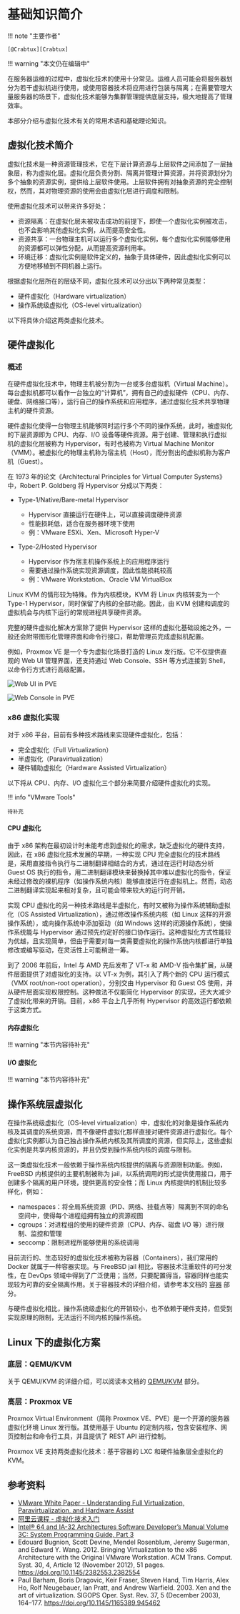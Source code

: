 # 基础知识简介

!!! note "主要作者"

    [@Crabtux][Crabtux]

!!! warning "本文仍在编辑中"

在服务器运维的过程中，虚拟化技术的使用十分常见。运维人员可能会将服务器划分为若干虚拟机进行使用，或使用容器技术将应用进行包装与隔离；在需要管理大量服务器的场景下，虚拟化技术能够为集群管理提供底层支持，极大地提高了管理效率。

本部分介绍与虚拟化技术有关的常用术语和基础理论知识。

## 虚拟化技术简介

虚拟化技术是一种资源管理技术，它在下层计算资源与上层软件之间添加了一层抽象层，称为虚拟化层。虚拟化层负责分割、隔离并管理计算资源，并将资源划分为多个抽象的资源实例，提供给上层软件使用。上层软件拥有对抽象资源的完全控制权，然而，其对物理资源的使用会由虚拟化层进行调度和限制。

使用虚拟化技术可以带来许多好处：

- 资源隔离：在虚拟化层未被攻击成功的前提下，即使一个虚拟化实例被攻击，也不会影响其他虚拟化实例，从而提高安全性。
- 资源共享：一台物理主机可以运行多个虚拟化实例，每个虚拟化实例能够使用的资源都可以弹性分配，从而提高资源利用率。
- 环境迁移：虚拟化实例是软件定义的，抽象于具体硬件，因此虚拟化实例可以方便地移植到不同机器上运行。

根据虚拟化层所在的层级不同，虚拟化技术可以分出以下两种常见类型：

- 硬件虚拟化（Hardware virtualization）
- 操作系统级虚拟化（OS-level virtualization）

以下将具体介绍这两类虚拟化技术。

## 硬件虚拟化

### 概述

在硬件虚拟化技术中，物理主机被分割为一台或多台虚拟机（Virtual Machine）。每台虚拟机都可以看作一台独立的“计算机”，拥有自己的虚拟硬件（CPU、内存、硬盘、网络接口等），运行自己的操作系统和应用程序，通过虚拟化技术共享物理主机的硬件资源。

硬件虚拟化使得一台物理主机能够同时运行多个不同的操作系统，此时，被虚拟化的下层资源即为 CPU、内存、I/O 设备等硬件资源。用于创建、管理和执行虚拟机的虚拟化层被称为 Hypervisor，有时也被称为 Virtual Machine Monitor（VMM）。被虚拟化的物理主机称为宿主机（Host），而分割出的虚拟机称为客户机（Guest）。

在 1973 年的论文《Architectural Principles for Virtual Computer Systems》中，Robert P. Goldberg 将 Hypervisor 分成以下两类：

- Type-1/Native/Bare-metal Hypervisor

    - Hypervisor 直接运行在硬件上，可以直接调度硬件资源
    - 性能损耗低，适合在服务器环境下使用
    - 例：VMware ESXi、Xen、Microsoft Hyper-V

- Type-2/Hosted Hypervisor

    - Hypervisor 作为宿主机操作系统上的应用程序运行
    - 需要通过操作系统实现资源调度，因此性能损耗较高
    - 例：VMware Workstation、Oracle VM VirtualBox

Linux KVM 的情形较为特殊。作为内核模块，KVM 将 Linux 内核转变为一个 Type-1 Hypervisor，同时保留了内核的全部功能。因此，由 KVM 创建和调度的虚拟机会与内核下运行的常规进程共享硬件资源。

完整的硬件虚拟化解决方案除了提供 Hypervisor 这样的虚拟化基础设施之外，一般还会附带图形化管理界面和命令行接口，帮助管理员完成虚拟机配置。

例如，Proxmox VE 是一个专为虚拟化场景打造的 Linux 发行版。它不仅提供直观的 Web UI 管理界面，还支持通过 Web Console、SSH 等方式连接到 Shell，以命令行方式进行高级配置。

![Web UI in PVE](https://pve.proxmox.com/pve-docs/images/screenshot/gui-qemu-summary.png)

![Web Console in PVE](https://www.vinchin.com/images/proxmox/proxmox-vm-backup-using-shell-command-1.png)

### x86 虚拟化实现

对于 x86 平台，目前有多种技术路线来实现硬件虚拟化，包括：

- 完全虚拟化（Full Virtualization）
- 半虚拟化（Paravirtualization）
- 硬件辅助虚拟化（Hardware Assisted Virtualization）

以下将从 CPU、内存、I/O 虚拟化三个部分来简要介绍硬件虚拟化的实现。

!!! info "VMware Tools"

    待补充

#### CPU 虚拟化

由于 x86 架构在最初设计时未能考虑到虚拟化的需求，缺乏虚拟化的硬件支持，因此，在 x86 虚拟化技术发展的早期，一种实现 CPU 完全虚拟化的技术路线是，采用直接指令执行与二进制翻译相结合的方式，通过在运行时动态分析 Guest OS 执行的指令，用二进制翻译模块来替换掉其中难以虚拟化的指令，保证未经过修改的裸机程序（如操作系统内核）能够直接运行在虚拟机上。然而，动态二进制翻译实现起来相对复杂，且可能会带来较大的运行时开销。

实现 CPU 虚拟化的另一种技术路线是半虚拟化，有时又被称为操作系统辅助虚拟化（OS Assisted Virtualization），通过修改操作系统内核（如 Linux 这样的开源操作系统），或向操作系统中添加驱动（如 Windows 这样的闭源操作系统），使操作系统能与 Hypervisor 通过预先约定好的接口协作运行。这种虚拟化方式性能较为优越，且实现简单，但由于需要对每一类需要虚拟化的操作系统内核都进行单独修改或编写驱动，在灵活性上可能稍逊一筹。

到了 2006 年前后，Intel 与 AMD 先后发布了 VT-x 和 AMD-V 指令集扩展，从硬件层面提供了对虚拟化的支持。以 VT-x 为例，其引入了两个新的 CPU 运行模式（VMX root/non-root operation），分别交由 Hypervisor 和 Guest OS 使用，并从硬件层面实现权限控制。这种做法不仅能简化 Hypervisor 的实现，还大大减少了虚拟化带来的开销。目前，x86 平台上几乎所有 Hypervisor 的高效运行都依赖于这类方式。

<!-- TODO: 上述这些应该都是比较古代的做法，不知道是否需要补充更现代的做法 -->

#### 内存虚拟化

!!! warning "本节内容待补充"

#### I/O 虚拟化

!!! warning "本节内容待补充"

<!-- 硬件设备的模拟？ -->

<!-- 设备运行方式（I/O 架构）：虚拟中断、虚拟寄存器访问、虚拟 DMA。 -->

<!-- 纯软件实现的完全虚拟化：效率低，可用于简单的设备模拟，如 QEMU 中的总线。 -->

<!-- 半虚拟化（PV）：重新定义 I/O 架构（Xen、KVM、Virtualbox） -->

<!-- 设备直通（Passthrough）：I/O 操作发往物理设备、捕获中断、DMA（通过 IOMMU，如 Intel VT-d）、SRIOV（将物理设备分割为多个虚拟设备）、virtio 驱动 -->

## 操作系统层虚拟化

在操作系统级虚拟化（OS-level virtualization）中，虚拟化的对象是操作系统内核及其调度的系统资源，而不像硬件虚拟化那样直接对硬件资源进行虚拟化。每个虚拟化实例都认为自己独占操作系统内核及其所调度的资源，但实际上，这些虚拟化实例是共享内核资源的，并且仍受到操作系统内核的调度与限制。

这一类虚拟化技术一般依赖于操作系统内核提供的隔离与资源限制功能。例如，FreeBSD 内核提供的主要机制被称为 jail，以系统调用的形式提供使用接口，用于创建多个隔离的用户环境，提供更高的安全性；而 Linux 内核提供的机制比较多样化，例如：

- namespaces：将全局系统资源（PID、网络、挂载点等）隔离到不同的命名空间中，使得每个进程组拥有独立的资源视图
- cgroups：对进程组的使用的硬件资源（CPU、内存、磁盘 I/O 等）进行限制、监控和管理
- seccomp：限制进程所能够使用的系统调用

目前流行的、生态较好的虚拟化技术被称为容器（Containers），我们常用的 Docker 就属于一种容器实现。与 FreeBSD jail 相比，容器技术注重软件的可分发性，在 DevOps 领域中得到了广泛使用；当然，只要配置得当，容器同样也能实现较为可靠的安全隔离作用。关于容器技术的详细介绍，请参考本文档的 [容器](./container.md) 部分。

与硬件虚拟化相比，操作系统级虚拟化的开销较小，也不依赖于硬件支持，但受到实现原理的限制，无法运行不同内核的操作系统。

<!-- !!! note "API 兼容层"

    API 兼容层技术实现的是 API 级别的虚拟化，这种技术的典型代表是 Linux 平台下的 Wine 和 Windows 平台下的 Windows Subsystem for Linux 1（WSL1）。
    
    而 WSL2 中的 Linux 实例本质上是运行在 Hyper-V 虚拟化技术上的轻量级虚拟机，与 WSL1 的架构完全不同。
    
    请读者查阅资料，了解相关技术之间的差异。 -->

## Linux 下的虚拟化方案

### 底层：QEMU/KVM

关于 QEMU/KVM 的详细介绍，可以阅读本文档的 [QEMU/KVM](./qemu-kvm.md) 部分。

### 高层：Proxmox VE

Proxmox Virtual Environment（简称 Proxmox VE、PVE）是一个开源的服务器虚拟化环境 Linux 发行版。其使用基于 Ubuntu 的定制内核，包含安装程序、网页控制台和命令行工具，并且提供了 REST API 进行控制。

Proxmox VE 支持两类虚拟化技术：基于容器的 LXC 和硬件抽象层全虚拟化的 KVM。

## 参考资料

- [VMware White Paper - Understanding Full Virtualization, Paravirtualization, and Hardware Assist](#_7)
- [阿里云课程 - 虚拟化技术入门](https://edu.aliyun.com/course/313115/)
- [Intel® 64 and IA-32 Architectures Software Developer’s Manual Volume 3C: System Programming Guide, Part 3](https://cdrdv2.intel.com/v1/dl/getContent/671506)
- Edouard Bugnion, Scott Devine, Mendel Rosenblum, Jeremy Sugerman, and Edward Y. Wang. 2012. Bringing Virtualization to the x86 Architecture with the Original VMware Workstation. ACM Trans. Comput. Syst. 30, 4, Article 12 (November 2012), 51 pages. <https://doi.org/10.1145/2382553.2382554>
- Paul Barham, Boris Dragovic, Keir Fraser, Steven Hand, Tim Harris, Alex Ho, Rolf Neugebauer, Ian Pratt, and Andrew Warfield. 2003. Xen and the art of virtualization. SIGOPS Oper. Syst. Rev. 37, 5 (December 2003), 164–177. <https://doi.org/10.1145/1165389.945462>

